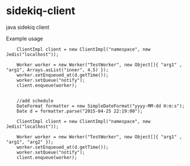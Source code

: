 # sidekiq-client
java sidekiq client


Example usage

        ClientImpl client = new ClientImpl("namespace", new Jedis("localhost"));

        Worker worker = new Worker("TestWorker", new Object[]{ "arg1" , "arg1", Arrays.asList("inner", 4.5) });
        worker.setEnqueued_at(d.getTime());
        worker.setQueue("notify");
        client.enqueue(worker);


        //add schedule
        DateFormat formatter = new SimpleDateFormat("yyyy-MM-dd H:m:s");
        Date d = formatter.parse("2015-04-25 22:19:00");

        ClientImpl client = new ClientImpl("namespace", new Jedis("localhost"));

        Worker worker = new Worker("TestWorker", new Object[]{ "arg1" , "arg1", "arg2" });
        worker.setEnqueued_at(d.getTime());
        worker.setQueue("notify");
        client.enqueue(worker);